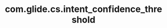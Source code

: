 ---
weight: 531
layout: page
title: com.glide.cs.intent_confidence_threshold
description: ""
value: "0.7"
---